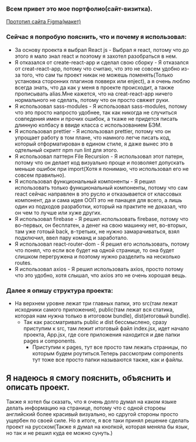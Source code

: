 ### Всем привет это мое портфолио(сайт-визитка).
[Прототип сайта Figma(макет)](https://www.figma.com/file/T224ufAgkBznjx8oAo0QWG/%D0%9C%D0%BE%D0%B5-%D0%BF%D0%BE%D1%80%D1%82%D1%84%D0%BE%D0%BB%D0%B8%D0%BE?node-id=0%3A1)

### Сейчас я попробую пояснить, что и почему я использовал:
* За основу проекта я выбрал React js - Выбрал я react, потому что до этого я мало знал react и поэтому я захотел разобраться в нем.
* Я отказался от create-react-app и сделал свою сборку - Я отказался от creat-react-app, потому что считаю, что это не совсем удобно из-за того, что сам ты проект никак не можешь поменять(Только установка сторонних плагинов повверх или enject), а я очень люблю всегда знать, что да как у меня в проекте происходит, а также прописывать alias.Мне кажется, что на creat-react-app ничего нормального не сделать, потому что он просто свяжет руки.
* Я использовал sass-modules - Я использовал sass-modules, потому что это просто напросто удобнее, так как никогда не случиться совпедения имен и прочих ошибок, а ткаже не придется писать длинную колбасу в ввиде класса с использованием БЭМ.
* Я использовал prettier - Я использовал prettier, потому что он упрощает работу в том плане, что намного легче писать код, который отформатирован в едином стиле, я даже вынес это в одтельный скрипт npm run lint для этого.
* Я использовал паттерн File Recursion - Я использовал этот патерн, потому что он делает код визуально проще и позволяет допускать меньше ошибок при import(Хотя я понимаю, что использовал его не совсем правильно).
* Я использовал функциональный компоненты - Я решил использовать только функциональный компоненты, потому что сам react сейчас направлен в это русло и отказывается от классовых компонент, да и сама идея ООП это не панацея для всего, а лишь один из подходов разработки, который на практите не доказал, что он чем то лучше или хуже других.
* Я использовал firebase - Я решил использовать firebase, потому что во-первых, он бесплатен, а денег на свою машинку нет, во-вторых, там уже готоый back, в-третьих, не нужно замарачиваться, взял подключил, ввел пару команд и заработало.
* Я использовал react-router-dom - Я решил его использовать, потому что понял, что если все будет на одной странице, то она будет слишком перегружена и поэтому нужно разделить на несколько routes.
* Я использовал axios - Я решил использовать axios, просто потому что это удобно, хотя слышал, что axios это не очень хорошая вещь.

### Далее я опишу структура проекта:
- На верхнем уровне лежат три главных папки, это src(там лежат исходники самого приложения), public(там лежат вся статика, которая нам нужна только в итоговом bundle), dist(итоговый bundle).
  - Так как рассматривать public и dist бессмыслено, сразу приступим к src, там лежит итоговый файл index.jsx, идет начало проекта, App.jsx, где core приложения находится и две папки pages и components.
    -  Приступим к pages, тут все просто там лежать страницы, по которым будем роутиться.Теперь рассмотрим components тут тоже все просто папки называются также, как и файлы.

## Я надеюсь я смогу пояснить, объяснить и описать проект.

Также я хотел бы сказать, что я очень долго думал на каком языке делать информацию на странице, потому что с одной стороеы английский более красивый визуально, но сдругой стороны просто ущербен по своей силе.
Но в итоге, я все таки принял решение сделать проект на русском(Также я думал на кнопкой, которая меняла бы язык, но так и не решил куда ее можно сунуть.)